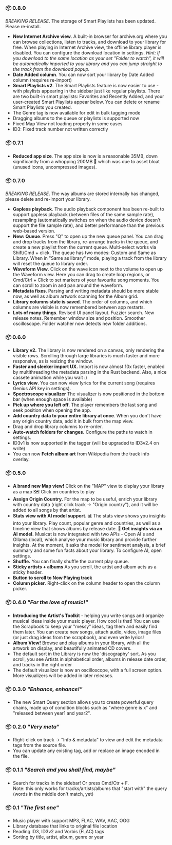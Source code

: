 ### 📦 0.8.0

_BREAKING RELEASE_. The storage of Smart Playlists has been updated. Please re-install.

-   **New Internet Archive view**. A built-in browser for archive.org where you can browse collections, listen to tracks, and download to your library for free. When playing in Internet Archive view, the offline library player is disabled. You can configure the download location in settings. _Hint: If you download to the same location as your set "Folder to watch", it will be automatically imported to your library and you can jump straight to the track from the download popup._
-   **Date Added column**. You can now sort your library by Date Added column (requires re-import)
-   **Smart Playlists v2**. The Smart Playlists feature is now easier to use - with playlists appearing in the sidebar just like regular playlists. There are two built-in smart playlists: Favorites and Recently Added, and your user-created Smart Playlists appear below. You can delete or rename Smart Playlists you created.
-   The Genre tag is now available for edit in bulk tagging mode
-   Dragging albums to the queue or playlists is supported now
-   Fixed Map View not loading properly in some cases
-   ID3: Fixed track number not written correctly

### 📦 0.7.1

-   **Reduced app size**. The app size is now is a reasonable 35MB, down significantly from a whopping 200MB 😬 which was due to asset bloat (unused icons, uncompressed images).

### 📦 0.7.0

_BREAKING RELEASE_. The way albums are stored internally has changed, please delete and re-import your library.

-   **Gapless playback**. The audio playback component has been re-built to support gapless playback (between files of the same sample rate), resampling (automatically switches on when the audio device doesn't support the file sample rate), and better performance than the previous web-based version.
-   **New: Queue**. Press "Q" to open up the new queue panel. You can drag and drop tracks from the library, re-arrange tracks in the queue, and create a new playlist from the current queue. Multi-select works via Shift/Cmd + click. The queue has two modes: Custom and Same as Library. When in "Same as library" mode, playing a track from the library will reset the queue to library order.
-   **Waveform View**. Click on the wave icon next to the volume to open up the Waveform view. Here you can drag to create loop regions, or Cmd/Ctrl + Click to set markers of your favourite song moments. You can scroll to zoom in and pan around the waveform.
-   **Metadata fixes**. Parsing and writing metadata should be more stable now, as well as album artwork scanning for the Album grid.
-   **Library columns state is saved**. The order of columns, and which columns are visible is now remembered between app restarts.
-   **Lots of many things**. Revised UI panel layout. Fuzzier search. New release notes. Remember window size and position. Smoother oscilloscope. Folder watcher now detects new folder additions.

### 📦 0.6.0

-   **Library v2.** The library is now rendered on a canvas, only rendering the visible rows. Scrolling through large libraries is much faster and more responsive, as is resizing the window.
-   **Faster and sleeker import UX.** Import is now almost 10x faster, enabled by multithreading the metadata parsing in the Rust backend. Also, a nice cassete animation while you wait :)
-   **Lyrics view**. You can now view lyrics for the current song (requires Genius API key in settings).
-   **Spectroscope visualizer** The visualizer is now positioned in the bottom bar (when enough space is available)
-   **Pick up where you left off**. The player remembers the last song and seek position when opening the app.
-   **Add country data to your entire library at once**. When you don't have any origin country data, add it in bulk from the map view.
-   Drag and drop library columns to re-order.
-   **Auto-watch folders for changes.** Configure the paths to watch in settings.
-   ID3v1 is now supported in the tagger (will be upgraded to ID3v2.4 on write)
-   You can now **Fetch album art** from Wikipedia from the track info overlay.

### 📦 0.5.0

-   **A brand new Map view!** Click on the "MAP" view to display your library as a map 🗺 Click on countries to play
-   **Assign Origin Country.** For the map to be useful, enrich your library with country data (right click track → "Origin country"), and it will be added to all songs by that artist.
-   **Stats view with AI model support. 📊** The stats view shows you insights into your library. Play count, popular genre and countries, as well as a timeline view that shows albums by release date.
    **🤖 Get insights via an AI model.** Musicat is now integrated with two APIs - Open AI's and Ollama (local), which analyse your music library and provide further insights. At the moment, it asks the model for sentiment analysis, a brief summary and some fun facts about your library. To configure AI, open settings.
-   **Shuffle.** You can finally shuffle the current play queue.
-   **Sticky artists + albums** As you scroll, the artist and album acts as a sticky header.
-   **Button to scroll to Now Playing track**
-   **Column picker**. Right-click on the column header to open the column picker.

### 📦 0.4.0 _"For the love of music!"_

-   **Introducing the Artist's Toolkit** - helping you write songs and organize musical ideas inside your music player. How cool is that! You can use the Scrapbook to keep your "messy" ideas, tag them and easily find them later.
    You can create new songs, attach audio, video, image files (or just drag ideas from the scrapbook), and even write lyrics!
-   **Album View!** Browse and play albums in your library, with all the artwork on display, and beautifully animated CD covers.
-   The default sort in the Library is now the 'discography' sort. As you scroll, you see Artists in alphabetical order, albums in release date order, and tracks in the right order
-   The default visualizer is now an oscilloscope, with a full screen option. More visualizers will be added in later releases.

### 📦 0.3.0 _"Enhance, enhance!"_

-   The new Smart Query section allows you to create powerful query chains, made up of condition blocks such as "where genre is x" and "released between year1 and year2".

### 📦 0.2.0 _"Very meta"_

-   Right-click on track -> "Info & metadata" to view and edit the metadata tags from the source file.
-   You can update any existing tag, add or replace an image encoded in the file.

### 📦 0.1.1 _"Search and you shall find, maybe"_

-   Search for tracks in the sidebar! Or press Cmd/Ctr + F.  
    Note: this only works for tracks/artists/albums that "start with" the query (words in the middle don't match, yet)

### 📦 0.1 _"The first one"_

-   Music player with support MP3, FLAC, WAV, AAC, OGG
-   Library database that links to original file location
-   Reading ID3, ID3v2 and Vorbis (FLAC) tags
-   Sorting by title, artist, album, genre or year
